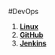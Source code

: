 #DevOps
1. <a href="https://github.com/kmp59/DevOps/tree/master/Linux"> **Linux** </a>
2. <a href="https://github.com/kmp59/DevOps/tree/master/GitHub"> **GitHub** </a>
3. <a href="https://github.com/kmp59/DevOps/tree/master/Jenkins"> **Jenkins** </a>

